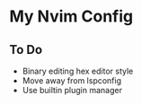# My Nvim Config

## To Do

- Binary editing hex editor style
- Move away from lspconfig
- Use builtin plugin manager
